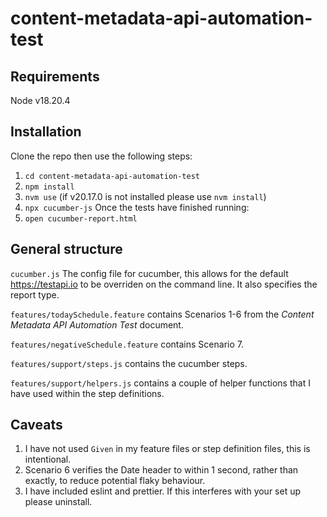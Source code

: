 # content-metadata-api-automation-test
## Requirements
Node v18.20.4
## Installation
Clone the repo then use the following steps:
1. `cd content-metadata-api-automation-test`
2. `npm install`
3. `nvm use` (if v20.17.0 is not installed please use `nvm install`)
4. `npx cucumber-js`
Once the tests have finished running:
5. `open cucumber-report.html`
## General structure
`cucumber.js` The config file for cucumber, this allows for the default https://testapi.io to be overriden on the command line. It also specifies the report type.

`features/todaySchedule.feature` contains Scenarios 1-6 from the _Content Metadata API Automation Test_ document.

`features/negativeSchedule.feature` contains Scenario 7.

`features/support/steps.js` contains the cucumber steps.

`features/support/helpers.js` contains a couple of helper functions that I have used within the step definitions.

## Caveats
1. I have not used `Given` in my feature files or step definition files, this is intentional.
2. Scenario 6 verifies the Date header to within 1 second, rather than exactly, to reduce potential flaky behaviour.
3. I have included eslint and prettier. If this interferes with your set up please uninstall.

